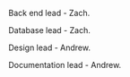 Back end lead - Zach.

Database lead - Zach. 

Design lead - Andrew. 

Documentation lead - Andrew. 
